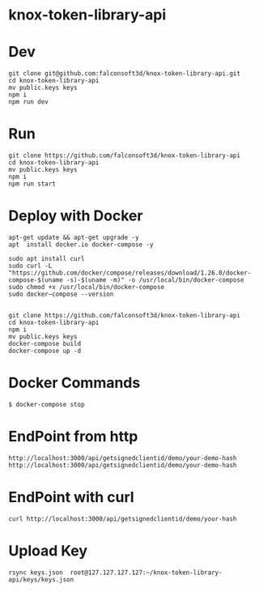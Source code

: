 # knox-token-library-api

# Dev 
```
git clone git@github.com:falconsoft3d/knox-token-library-api.git
cd knox-token-library-api
mv public.keys keys
npm i
npm run dev
```

# Run 
```
git clone https://github.com/falconsoft3d/knox-token-library-api
cd knox-token-library-api
mv public.keys keys
npm i
npm run start
```

# Deploy with Docker
```
apt-get update && apt-get upgrade -y
apt  install docker.io docker-compose -y

sudo apt install curl
sudo curl -L "https://github.com/docker/compose/releases/download/1.26.0/docker-compose-$(uname -s)-$(uname -m)" -o /usr/local/bin/docker-compose
sudo chmod +x /usr/local/bin/docker-compose
sudo docker–compose --version


git clone https://github.com/falconsoft3d/knox-token-library-api
cd knox-token-library-api
npm i
mv public.keys keys
docker-compose build
docker-compose up -d
```
# Docker Commands
```
$ docker-compose stop
```

# EndPoint from http
```
http://localhost:3000/api/getsignedclientid/demo/your-demo-hash
http://localhost:3000/api/getsignedclientid/demo/your-demo-hash
```

# EndPoint with curl
```
curl http://localhost:3000/api/getsignedclientid/demo/your-hash
```

# Upload Key
```
rsync keys.json  root@127.127.127.127:~/knox-token-library-api/keys/keys.json
```
